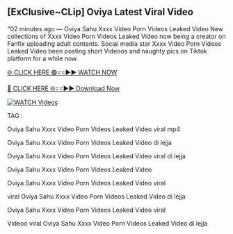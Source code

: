 ## [ExClusive~CLip] Oviya Latest Viral Video


"02 minutes ago —  Oviya Sahu Xxxx Video Porn Videos Leaked Video New collections of   Xxxx Video Porn Videos Leaked Video now being a creator on Fanfix uploading adult contents. Social media star   Xxxx Video Porn Videos Leaked Video been posting short Videoos and naughty pics on Tiktok platform for a while now.


[🌐 CLICK HERE 🟢==►► WATCH NOW](https://ultra-bulletin.blogspot.com/p/ultra-bulletin-23.html)

[🔴 CLICK HERE 🌐==►► Download Now](https://ultra-bulletin.blogspot.com/p/ultra-bulletin-23.html)

[![WATCH Videos](https://i.imgur.com/dJHk4Zq.gif)](https://ultra-bulletin.blogspot.com/p/ultra-bulletin-23.html)


TAG :

Oviya Sahu Xxxx Video Porn Videos Leaked Video viral mp4

Oviya Sahu Xxxx Video Porn Videos Leaked Video di lejja

Oviya Sahu Xxxx Video Porn Videos Leaked Video viral di lejja

Oviya Sahu Xxxx Video Porn Videos Leaked Video

Oviya Sahu Xxxx Video Porn Videos Leaked Video viral

viral Oviya Sahu Xxxx Video Porn Videos Leaked Video di lejja

Oviya Sahu Xxxx Video Porn Videos Leaked Video viral

Videoo viral Oviya Sahu Xxxx Video Porn Videos Leaked Video di lejja
